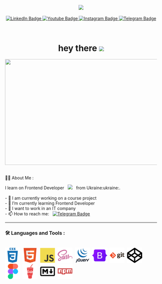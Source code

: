 <!-- ### Hi there 👋 -->

<div id="header" align="center">
  <img src="https://media.giphy.com/media/M9gbBd9nbDrOTu1Mqx/giphy.gif" width="100"/>
</div>
<br>

<div id="badges" align="center">
  <a href="https://www.linkedin.com/in/yevhenii-popov-861a7b237/">
    <img src="https://img.shields.io/badge/LinkedIn-blue?style=for-the-badge&logo=linkedin&logoColor=white" alt="LinkedIn Badge"/>
  </a>
  <a href="https://www.youtube.com/">
    <img src="https://img.shields.io/badge/YouTube-red?style=for-the-badge&logo=youtube&logoColor=white" alt="Youtube Badge"/>
  </a>
  <a href="https://www.instagram.com/yevhenii.popov/">
    <img src="https://img.shields.io/badge/Instagram-blueviolet?style=for-the-badge&logo=instagram&logoColor=white" alt="Instagram Badge"/>
  </a>
  <a href="https://t.me/Yevhenii_Popov">
    <img src="https://img.shields.io/badge/Telegram-blue?style=for-the-badge&logo=telegram&logoColor=white" alt="Telegram Badge"/>
  </a>
</div>
<br>
<div align="center">
  <img src="https://komarev.com/ghpvc/?username=zhen4ik10&style=flat-square&color=blue" alt=""/>
</div>
<h1 align="center">
  hey there
  <img src="https://media.giphy.com/media/hvRJCLFzcasrR4ia7z/giphy.gif" width="30px"/>
</h1>

<div align="center">
  <img src="https://media.giphy.com/media/Y4ak9Ki2GZCbJxAnJD/giphy.gif" width="600" height="350"/>
</div>
<br>

:man_technologist: About Me :
<br>
<div>
  I learn on Frontend Developer  &nbsp; <img src="https://media.giphy.com/media/WUlplcMpOCEmTGBtBW/giphy.gif" width="30"> &nbsp; from Ukraine:ukraine:.
</div>
<br>
- 🔭 I am currently working on a course project <br>
- 🌱 I’m currently learning Frontend Developer <br>
- 💼 I want to work in an IT company <br>
- 📫 How to reach me: &nbsp; <a href="https://t.me/Yevhenii_Popov">
    <img src="https://img.shields.io/badge/Telegram-blue?style=for-the-badge&logo=telegram&logoColor=white" alt="Telegram Badge"/>
  </a>
<br>

---

### :hammer_and_wrench: Languages and Tools :
<br>
<div>
<img src="https://github.com/devicons/devicon/blob/master/icons/css3/css3-plain-wordmark.svg"  title="CSS3" alt="CSS" width="50" height="50"/>&nbsp;
  <img src="https://github.com/devicons/devicon/blob/master/icons/html5/html5-original.svg" title="HTML5" alt="HTML" width="50" height="50"/>&nbsp;
  <img src="https://github.com/devicons/devicon/blob/master/icons/javascript/javascript-original.svg" title="JavaScript" alt="JavaScript" width="50" height="50"/>&nbsp;
  <img src="https://github.com/devicons/devicon/blob/master/icons/sass/sass-original.svg"  title="CSS3" alt="CSS" width="50" height="50"/>&nbsp;
  <img src="https://github.com/devicons/devicon/blob/master/icons/jquery/jquery-original-wordmark.svg" title="JavaScript" alt="JavaScript" width="50" height="50"/>&nbsp;
  <img src="https://github.com/devicons/devicon/blob/master/icons/bootstrap/bootstrap-original.svg" title="Git" **alt="Git" width="50" height="50"/>&nbsp;
  <img src="https://github.com/devicons/devicon/blob/master/icons/git/git-original-wordmark.svg" title="Git" **alt="Git" width="50" height="50"/>&nbsp;
  <img src="https://github.com/devicons/devicon/blob/master/icons/codepen/codepen-plain.svg" title="Git" **alt="Git" width="50" height="50"/>&nbsp;
  <img src="https://github.com/devicons/devicon/blob/master/icons/figma/figma-original.svg" title="Git" **alt="Git" width="50" height="50"/>&nbsp;
  <img src="https://github.com/devicons/devicon/blob/master/icons/gulp/gulp-plain.svg" title="Git" **alt="Git" width="50" height="50"/>&nbsp;
  <img src="https://github.com/devicons/devicon/blob/master/icons/markdown/markdown-original.svg" title="Git" **alt="Git" width="50" height="50"/>&nbsp;
  <img src="https://github.com/devicons/devicon/blob/master/icons/npm/npm-original-wordmark.svg" title="Git" **alt="Git" width="50" height="50"/>&nbsp;
</div>

<!--
**zhen4ik10/zhen4ik10** is a ✨ _special_ ✨ repository because its `README.md` (this file) appears on your GitHub profile.

Here are some ideas to get you started:

- 🔭 I’m currently working on ...
- 🌱 I’m currently learning ...
- 👯 I’m looking to collaborate on ...
- 🤔 I’m looking for help with ...
- 💬 Ask me about ...
- 📫 How to reach me: ...
- 😄 Pronouns: ...
- ⚡ Fun fact: ...
-->
